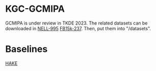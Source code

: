 # KGC-GCMIPA
GCMIPA is under review in TKDE 2023. 
The related datasets can be downloaded in [NELL-995](http://cs.ucsb.edu/~xwhan/datasets/NELL-995.zip) [FB15k-237](https://drive.google.com/file/d/1klWL11nW3ZS6b2MtLW0MHnXu-XlJqDyA/view?usp=sharing). Then, put them into "/datasets".


# Baselines
[HAKE](https://github.com/MIRALab-USTC/KGE-HAKE)
